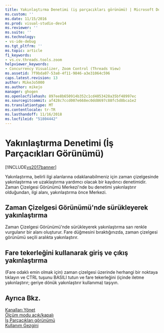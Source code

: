 ```yaml
---
title: Yakınlaştırma Denetimi (iş parçacıkları görünümü) | Microsoft Docs
ms.custom: ''
ms.date: 11/15/2016
ms.prod: visual-studio-dev14
ms.reviewer: ''
ms.suite: ''
ms.technology:
- vs-ide-debug
ms.tgt_pltfrm: ''
ms.topic: article
f1_keywords:
- vs.cv.threads.tools.zoom
helpviewer_keywords:
- Concurrency Visualizer, Zoom Control (Threads View)
ms.assetid: 7f9bda07-53a8-4f11-9846-a3e31064c596
caps.latest.revision: 13
author: MikeJo5000
ms.author: mikejo
manager: ghogen
ms.openlocfilehash: 897ee8b650914b352c1cd4053428a35bf48997ec
ms.sourcegitcommit: af428c7ccd007e668ec0dd8697c88fc5d8bca1e2
ms.translationtype: MT
ms.contentlocale: tr-TR
ms.lasthandoff: 11/16/2018
ms.locfileid: "51804442"
---
```

# <a name="zoom-control-threads-view"></a>Yakınlaştırma Denetimi (İş Parçacıkları Görünümü)
[!INCLUDE[vs2017banner](../includes/vs2017banner.md)]

Yakınlaştırma, belirli ilgi alanlarına odaklanabilmeniz için zaman çizelgesinde yakınlaştırma ve uzaklaştırma yardımcı olacak bir kaydırıcı denetimidir. Zaman Çizelgesi Görünümü Merkezi'nde bu denetimi yakınlaştırır olduğundan, ilgi alanı, yakınlaştırma önce Merkezi.  
  
## <a name="zooming-in-by-dragging-in-the-timeline-view"></a>Zaman Çizelgesi Görünümü'nde sürükleyerek yakınlaştırma  
 Zaman Çizelgesi Görünümü'nde sürükleyerek yakınlaştırma sarı renkle vurgulanır bir alanı oluşturur. Fare düğmesini bıraktığınızda, zaman çizelgesi görünümü seçili aralıkta yakınlaştırır.  
  
## <a name="zooming-in-and-out-by-using-the-mouse-wheel"></a>Fare tekerleğini kullanarak giriş ve çıkış yakınlaştırma  
 (Fare odaklı emin olmak için) zaman çizelgesi üzerinde herhangi bir noktaya tıklayın ve CTRL tuşunu BASILI tutun ve fare tekerleğini (içinde iletme yakınlaştırır; geriye dönük yakınlaştırır kullanıma) taşıyın.  
  
## <a name="see-also"></a>Ayrıca Bkz.  
 [Kanalları Yönet](../profiling/manage-channels.md)   
 [Ölçüm modu açık/kapalı](../profiling/measure-mode-on-off.md)   
 [İş Parçacıkları görünümü](../profiling/threads-view-parallel-performance.md)   
 [Kullanım Gezgini](../profiling/utilization-navigator.md)



